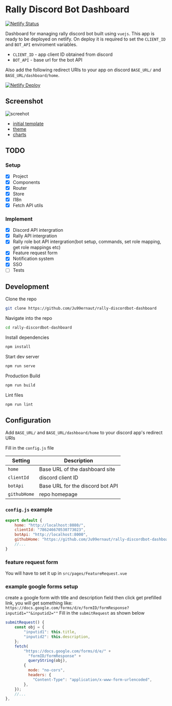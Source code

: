 # Rally Discord Bot Dashboard

[![Netlify Status](https://api.netlify.com/api/v1/badges/df11b244-1c7c-40dd-85ce-8c186ec9b17a/deploy-status)](https://app.netlify.com/sites/rally-discordbot-dashboard/deploys)

Dashboard for managing rally discord bot built using `vuejs`. This app is ready to be deployed on netlify. On deploy it is required to set the `CLIENT_ID` and `BOT_API` enviroment variables.

* `CLIENT_ID` - app client ID obtained from discord
* `BOT_API` - base url for the bot API

Also add the following redirect URIs to your app on discord `BASE_URL/` and `BASE_URL/dashboard/home`.

[![Netlify Deploy](https://www.netlify.com/img/deploy/button.svg)](https://app.netlify.com/start/deploy?repository=https://github.com/CreatorCoinTools/rally-discordbot-dashboard)

## Screenshot
![screehot](https://i.imgur.com/PexCtoM.png)


* [initial template](https://github.com/Murked/vue-tailwind-admin)
* [theme](https://github.com/estevanmaito/windmill-dashboard)
* [charts](https://github.com/creativetimofficial/vue-black-dashboard)
## TODO

### Setup
- [x] Project
- [x] Components
- [x] Router
- [x] Store
- [x] I18n
- [x] Fetch API utils

### Implement
- [x] Discord API intergration
- [x] Rally API intergration
- [x] Rally role bot API intergration(bot setup, commands, set role mapping, get role mappings etc)
- [x] Feature request form
- [x] Notification system
- [x] SSO
- [ ] Tests

## Development

Clone the repo

```sh
git clone https://github.com/Ju99ernaut/rally-discordbot-dashboard
```

Navigate into the repo

```sh
cd rally-discordbot-dashboard
```

Install dependencies

```sh
npm install
```

Start dev server

```sh
npm run serve
```

Production Build

```sh
npm run build
```

Lint files

```sh
npm run lint
```

## Configuration

Add `BASE_URL/` and `BASE_URL/dashboard/home` to your discord app's redirect URIs

Fill in the `config.js` file

| Setting | Description |
|---------|-------------|
| `home` | Base URL of the dashboard site |
| `clientId` | discord client ID |
| `botApi` | Base URL for the discord bot API |
| `githubHome` | repo homepage |

### `config.js` example
```js
export default {
    home: "http://localhost:8080/",
    clientId: "786246670530773023",
    botApi: "http://localhost:8000",
    githubHome: "https://github.com/Ju99ernaut/rally-discordbot-dashboard",
    //...
}
```

### feature request form

You will have to set it up in `src/pages/FeatureRequest.vue`

### example google forms setup

create a google form with title and description field then click get prefilled link, you will get something like:
`https://docs.google.com/forms/d/e/formID/formResponse?inputid1=""&inputid2=""`
Fill in the `submitRequest` as shown below

```js
submitRequest() {
    const obj = {
        "inputid1": this.title,
        "inputid2": this.description,
    };
    fetch(
        "https://docs.google.com/forms/d/e/" +
          "formID/formResponse" +
          queryString(obj),
        {
          mode: "no-cors",
          headers: {
            "Content-Type": "application/x-www-form-urlencoded",
        },
    });
    //...
},
```